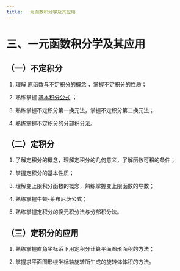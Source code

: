 ```yaml
---
title: 一元函数积分学及其应用
---
```


# 三、一元函数积分学及其应用

## （一）不定积分

01. 理解 [原函数与不定积分的概念](./01-不定积分/01-不定积分的概念与性质.md#原函数与不定积分的概念) ，掌握不定积分的性质；

02. 熟练掌握 [基本积分公式](./01-不定积分/01-不定积分的概念与性质.md#基本积分表) ；

03. 熟练掌握不定积分第一换元法，掌握不定积分第二换元法；

04. 熟练掌握不定积分的分部积分法。

## （二）定积分

01. 了解定积分的概念，理解定积分的几何意义，了解函数可积的条件；

02. 掌握定积分的基本性质；

03. 理解变上限积分函数的概念，熟练掌握变上限函数的导数；

04. 熟练掌握牛顿-莱布尼茨公式；

05. 熟练掌握定积分的换元积分法与分部积分法。

## （三）定积分的应用

01. 熟练掌握直角坐标系下用定积分计算平面图形面积的方法；

02. 掌握求平面图形绕坐标轴旋转所生成的旋转体体积的方法。

